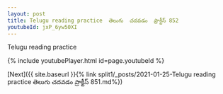 ```yaml
---
layout: post
title: Telugu reading practice  తెలుగు  చదవడం  ప్రాక్టీస్ 852
youtubeId: jxP_6yw50XI
---
```

 
 
Telugu reading practice
 
 
 
 
 


{% include youtubePlayer.html id=page.youtubeId %}
 
[Next]({{ site.baseurl }}{% link  split1/_posts/2021-01-25-Telugu reading practice  తెలుగు  చదవడం  ప్రాక్టీస్ 851.md%})
 
